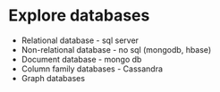 # Explore databases

 - Relational database  - sql server 
 - Non-relational database  - no sql  (mongodb, hbase)
 - Document database  - mongo db
 - Column family databases - Cassandra
 - Graph databases

